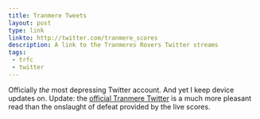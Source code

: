 ```yaml
---
title: Tranmere Tweets
layout: post
type: link
linkto: http://twitter.com/tranmere_scores
description: A link to the Tranmeres Rovers Twitter streams
tags:
 - trfc
 - twitter
---
```

Officially _the_ most depressing Twitter account. And yet I keep device updates on. Update: the [official Tranmere Twitter](http://twitter.com/tranmere_scores) is a much more pleasant read than the onslaught of defeat provided by the live scores.